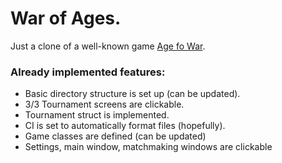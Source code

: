 # War of Ages.

Just a clone of a well-known game [Age fo War](https://igroutka.ru/flesh-igry/28216-age-of-war.html).

### Already implemented features:
* Basic directory structure is set up (can be updated).
* 3/3 Tournament screens are clickable.
* Tournament struct is implemented.
* CI is set to automatically format files (hopefully).
* Game classes are defined (can be updated)
* Settings, main window, matchmaking windows are clickable
